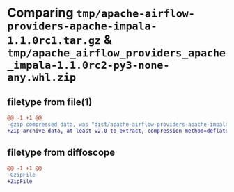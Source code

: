 # Comparing `tmp/apache-airflow-providers-apache-impala-1.1.0rc1.tar.gz` & `tmp/apache_airflow_providers_apache_impala-1.1.0rc2-py3-none-any.whl.zip`

## filetype from file(1)

```diff
@@ -1 +1 @@
-gzip compressed data, was "dist/apache-airflow-providers-apache-impala-1.1.0rc1.tar", last modified: Tue May 16 15:53:06 2023, max compression
+Zip archive data, at least v2.0 to extract, compression method=deflate
```

## filetype from diffoscope

```diff
@@ -1 +1 @@
-GzipFile
+ZipFile
```

